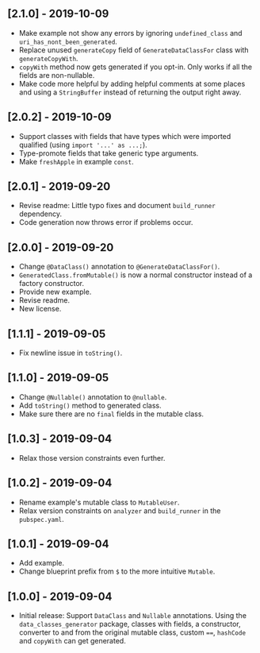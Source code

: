 ## [2.1.0] - 2019-10-09

- Make example not show any errors by ignoring `undefined_class` and
  `uri_has_nont_been_generated`.
- Replace unused `generateCopy` field of `GenerateDataClassFor` class with
  `generateCopyWith`.
- `copyWith` method now gets generated if you opt-in. Only works if all the
  fields are non-nullable.
- Make code more helpful by adding helpful comments at some places and using a
  `StringBuffer` instead of returning the output right away.

## [2.0.2] - 2019-10-09

- Support classes with fields that have types which were imported qualified
  (using `import '...' as ...;`).
- Type-promote fields that take generic type arguments.
- Make `freshApple` in example `const`.

## [2.0.1] - 2019-09-20

- Revise readme: Little typo fixes and document `build_runner` dependency.
- Code generation now throws error if problems occur.

## [2.0.0] - 2019-09-20

- Change `@DataClass()` annotation to `@GenerateDataClassFor()`.
- `GeneratedClass.fromMutable()` is now a normal constructor instead of a
  factory constructor.
- Provide new example.
- Revise readme.
- New license.

## [1.1.1] - 2019-09-05

- Fix newline issue in `toString()`.

## [1.1.0] - 2019-09-05

- Change `@Nullable()` annotation to `@nullable`.
- Add `toString()` method to generated class.
- Make sure there are no `final` fields in the mutable class.

## [1.0.3] - 2019-09-04

- Relax those version constraints even further.

## [1.0.2] - 2019-09-04

- Rename example's mutable class to `MutableUser`.
- Relax version constraints on `analyzer` and `build_runner` in the
  `pubspec.yaml`.

## [1.0.1] - 2019-09-04

- Add example.
- Change blueprint prefix from `$` to the more intuitive `Mutable`.

## [1.0.0] - 2019-09-04

- Initial release: Support `DataClass` and `Nullable` annotations. Using the
  `data_classes_generator` package, classes with fields, a constructor,
  converter to and from the original mutable class, custom `==`, `hashCode` and
  `copyWith` can get generated.
